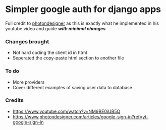 # Simpler google auth for django apps

Full credit to [photondesigner](https://www.photondesigner.com/articles/google-sign-in?ref=yt-google-sign-in) as this is exactly what he implemented in his youtube video and guide _**with minimal changes**_

### Changes brought
- Not hard coding the client id in html
- Seperated the copy-paste html section to another file

### To do
- More providers
- Cover different examples of saving user data to database

### Credits
- https://www.youtube.com/watch?v=NM9BE0iUB5Q
- https://www.photondesigner.com/articles/google-sign-in?ref=yt-google-sign-in
